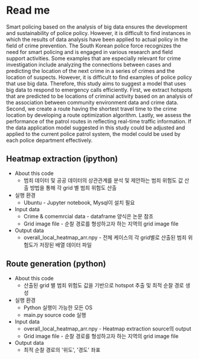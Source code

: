 # Read me
Smart policing based on the analysis of big data ensures the development and sustainability of police policy. 
However, it is difficult to find instances in which the results of data analysis have been applied to actual policy in the field of crime prevention. 
The South Korean police force recognizes the need for smart policing and is engaged in various research and field support activities. 
Some examples that are especially relevant for crime investigation include analyzing the connections between cases and predicting the location of the next crime in a series of crimes and the location of suspects. 
However, it is difficult to find examples of police policy that use big data. 
Therefore, this study aims to suggest a model that uses big data to respond to emergency calls efficiently. 
First, we extract hotspots that are predicted to be locations of criminal activity based on an analysis of the association between community environment data and crime data. 
Second, we create a route having the shortest travel time to the crime location by developing a route optimization algorithm. 
Lastly, we assess the performance of the patrol routes in reflecting real-time traffic information. 
If the data application model suggested in this study could be adjusted and applied to the current police patrol system, the model could be used by each police department effectively.

## Heatmap extraction (ipython)
* About this code
  * 범죄 데이터 및 공공 데이터의 상관관계를 분석 및 제안하는 범죄 위험도 값 산출 방법을 통해 각 grid 별 범죄 위험도 산출
* 실행 환경
  * Ubuntu - Jupyter notebook, Mysql이 설치 필요 
* Input data
  * Crime & comemrcial data - dataframe 양식은 논문 참조
  * Grid image file - 순찰 경로를 형성하고자 하는 지역의 grid image file
* Output data
  * overall_local_heatmap_arr.npy - 전체 케이스의 각 grid별로 산출된 범죄 위험도가 저장된 배열 데이터 파일
 
## Route generation (python)
* About this code
  * 산출된 grid 별 범죄 위험도 값을 기반으로 hotspot 추출 및 최적 순찰 경로 생성
* 실행 환경
  * Python 실행이 가능한 모든 OS
  * main.py source code 실행
* Input data
  * overall_local_heatmap_arr.npy - Heatmap extraction source의 output
  * Grid image file - 순찰 경로를 형성하고자 하는 지역의 grid image file
* Output data
  * 최적 순찰 경로의 '위도', '경도' 좌표
